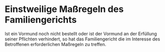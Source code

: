 # Einstweilige Maßregeln des Familiengerichts

Ist ein Vormund noch nicht bestellt oder ist der Vormund an der Erfüllung seiner Pflichten verhindert, so hat das Familiengericht die im Interesse des Betroffenen erforderlichen Maßregeln zu treffen.